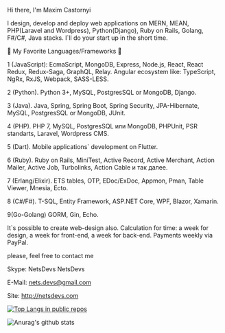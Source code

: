 Hi there, I'm Maxim Castornyi


I design, develop and deploy web applications on MERN, MEAN, PHP(Laravel and Wordpress), Python(Django), Ruby on Rails, Golang, F#/C#, Java stacks. I`ll do your start up in the short time.

🔨 My Favorite Languages/Frameworks 🔨

1 (JavaScript): EcmaScript, MongoDB, Express, Node.js, React, React Redux, Redux-Saga, GraphQL, Relay. Angular ecosystem like: TypeScript, NgRx, RxJS, Webpack, SASS-LESS.

2 (Python). Python 3+, MySQL, PostgresSQL or MongoDB, Django.

3 (Java). Java, Spring, Spring Boot, Spring Security, JPA-Hibernate, MySQL, PostgresSQL or MongoDB, JUnit.

4 (PHP). PHP 7, MySQL, PostgresSQL или MongoDB, PHPUnit, PSR standarts, Laravel, Wordpress CMS.

5 (Dart). Mobile applications` development on Flutter.

6 (Ruby). Ruby on Rails, MiniTest, Active Record, Active Merchant, Action Mailer, Active Job, Turbolinks, Action Cable и так далее.

7 (Erlang/Elixir). ETS tables, OTP, EDoc/ExDoc, Appmon, Pman, Table Viewer, Mnesia, Ecto.

8 (С#/F#). T-SQL, Entity Framework, ASP.NET Core, WPF, Blazor, Xamarin.

9(Go-Golang) GORM, Gin, Echo.

It`s possible to create web-design also. Calculation for time: a week for design, a week for front-end, a week for back-end. Payments weekly via PayPal.

please, feel free to contact me

Skype: NetsDevs NetsDevs

E-Mail: nets.devs@gmail.com

Site: http://netsdevs.com


[![Top Langs in public repos](https://github-readme-stats.vercel.app/api/top-langs/?username=MaximCastornyi&layout=compact)](https://github.com/anuraghazra/github-readme-stats)

![Anurag's github stats](https://github-readme-stats.vercel.app/api?username=MaximCastornyi&show_icons=true&theme=radical)
